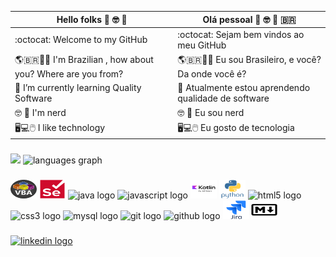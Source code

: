 
Hello folks 👋 🤓 🖖 | Olá pessoal 👋 🤓 🖖 :brazil: 
--|--
:octocat: Welcome to my GitHub| :octocat: Sejam bem vindos ao meu GitHub
🌎🇧🇷💚💛 I'm Brazilian , how about you? Where are you from? | 🌎🇧🇷💚💛 Eu sou Brasileiro, e você? Da onde você é?
🌱 I’m currently learning Quality Software | 🌱 Atualmente estou aprendendo qualidade de software
🤓 🖖  I'm nerd | 🤓 🖖 Eu sou nerd
🖥️💻🖱️ I like technology | 🖥️💻🖱️  Eu gosto de tecnologia




<!--
**WillianROM/WillianROM** is a ✨ _special_ ✨ repository because its `README.md` (this file) appears on your GitHub profile.

Here are some ideas to get you started:

- 🔭 I’m currently working on ...
- 🌱 I’m currently learning ...
- 👯 I’m looking to collaborate on ...
- 🤔 I’m looking for help with ...
- 💬 Ask me about ...
- 📫 How to reach me: ...
- 😄 Pronouns: ...
- ⚡ Fun fact: ...
-->

###



<div align="left">
 <img src="https://github-readme-stats.vercel.app/api?username=willianROM&count_private=true&show_icons=true=true&theme=onedark" height="150"  />
  
  <img src="https://github-readme-stats.vercel.app/api/top-langs?locale=en&hide_title=false&layout=compact&card_width=320&langs_count=6&theme=onedark&hide_border=false&username=willianROM" height="150" alt="languages graph"  />
</div>

###



<div align="left">
  <img src="https://github.com/WillianROM/WillianROM/blob/main/.github/imagem/vba.png" height="30" width="42" alt="vba logo"  />
  <img src="https://github.com/devicons/devicon/blob/v2.15.1/icons/selenium/selenium-original.svg" height="30" width="42" alt="selenium logo"  />
  <img src="https://cdn.jsdelivr.net/gh/devicons/devicon/icons/java/java-original.svg" height="30" width="42" alt="java logo"  />
  <img src="https://cdn.jsdelivr.net/gh/devicons/devicon/icons/javascript/javascript-original.svg" height="30" width="42" alt="javascript logo"  />
  <img src="https://github.com/devicons/devicon/blob/v2.15.1/icons/kotlin/kotlin-original-wordmark.svg" height="30" width="42" alt="kotlin logo"  />
  <img src="https://github.com/devicons/devicon/blob/v2.15.1/icons/python/python-original-wordmark.svg" height="30" width="42" alt="python logo"  />
  <img src="https://cdn.jsdelivr.net/gh/devicons/devicon/icons/html5/html5-original.svg" height="30" width="42" alt="html5 logo"  />
  <img src="https://cdn.jsdelivr.net/gh/devicons/devicon/icons/css3/css3-original.svg" height="30" width="42" alt="css3 logo"  />
  <img src="https://cdn.jsdelivr.net/gh/devicons/devicon/icons/mysql/mysql-original.svg" height="30" width="42" alt="mysql logo"  />
  <img src="https://cdn.jsdelivr.net/gh/devicons/devicon/icons/git/git-original.svg" height="30" width="42" alt="git logo"  />
  <img src="https://cdn.jsdelivr.net/gh/devicons/devicon/icons/github/github-original.svg" height="30" width="42" alt="github logo"  />
  <img src="https://github.com/devicons/devicon/blob/v2.15.1/icons/jira/jira-original-wordmark.svg" height="30" width="42" alt="jira logo"  />
  <img src="https://github.com/devicons/devicon/blob/v2.15.1/icons/markdown/markdown-original.svg" height="30" width="42" alt="markdown logo"  />
</div>

###

<div align="left">

  <a href="https://www.linkedin.com/in/willianrom/" target="_blank">
    <img src="https://img.shields.io/static/v1?message=LinkedIn&logo=linkedin&label=&color=0077B5&logoColor=white&labelColor=&style=for-the-badge" height="35" alt="linkedin logo"  />
  </a>

</div>

